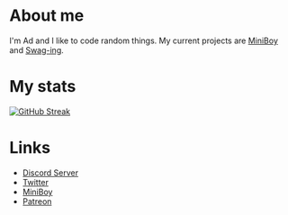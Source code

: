 # About me

I'm Ad and I like to code random things.
My current projects are [MiniBoy](https://github.com/byAd12/MiniBoy) and [Swag-ing](https://www.youtube.com/watch?v=dQw4w9WgXcQ).

# My stats
[![GitHub Streak](http://github-readme-streak-stats.herokuapp.com?user=byAd12&theme=merko&hide_border=true&fire=010BDD)](https://git.io/streak-stats)


# Links

* [Discord Server](https://discord.gg/gG3DnUfj6E)
* [Twitter](https://twitter.com/MiniBoy_Bot)
* [MiniBoy](https://dsc.gg/miniboy)
* [Patreon](https://www.patreon.com/MiniBoy)
